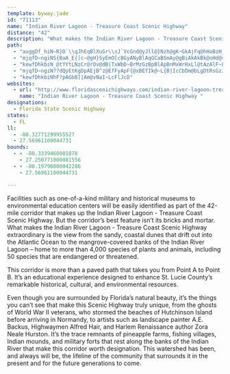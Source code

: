 ```yaml
---
template: byway.jade
id: "71113"
name: "Indian River Lagoon - Treasure Coast Scenic Highway"
distance: "42"
description: "What makes the Indian River Lagoon - Treasure Coast Scenic Highway extraordinary is the view from the sandy, coastal dunes that drift out into the Atlantic Ocean to the mangrove-covered banks of the Indian River Lagoon."
path: 
  - "auggDf_hiN~R}D`\\qJhEqBlXuGr\\sJ`VcGnd@yJll@}Nzh@gK~GkAjFq@hHaBzH_C`UwIhUsG~p@mQpl@{NnXuJxHmBbg@{IlQF"
  - "mjqfD~ngiNS{BaA_E{[c~@gH}SyEmO[cBGyANyBlAqGCaBSmAy@gBiAkAkBk@oHd@sAk@g@o@kC{M}@mDyAqCoBgC}@_BuAmEg@yBmAuTrCaA|[gIff@gN`ZcIlBc@hD_@pCEr_B]bBK|B_@vCy@lCkAlBgAtBkB`MiNrG{GbCcBjD{Aj_Byb@xFeB|BeAltAus@`EiBd|CkgA`a@gNjO_Efk@uMfGaBfWoMjy@}b@|rBgy@|IcEjRcI`w@qWtOaFreAo[neBun@fqAag@tG}BvJuCt^gNf@E"
  - "kewfDhkbiN_@tYYtLNzCr@rDv@dB|TxWbD~BrMzGzBpBlApBnMxWrHxLl@tAzAlF~L~g@d@nDDbBEbHNnKdU}K`Aq@|PgInGmCjHoAhLyA`Ci@rKsDdBUFeGW{C"
  - "mjqfD~ngiN??dQyEtKgDpAEjB^z@EfFyApF{@xBEfIk@~L{B|IcCbDm@bLgDtRsGzJ{AbL_CdIyBdGyChVcGjWgJrJwDlt@eWnVsH`Z{J`G{BdJkCpBsAtEyBjFsB|SyGtz@_[pF_Bhi@cUjLiFhm@mUnHaDvKgEbCkAxAe@hEyBjImCnOuGjFsBdEmAtBkAlEyAbOgGnLaEvCyAbI{C~HmDdKeDpB}@jBcApKwCbBsApC_AfQ{H`TgGxHmCzCqAlASjDuA~Cu@|DoBrGgC|JmFxGyC|JyCfHeC|UmKtTqI~Co@jCmBzIgEbNiFt]oPdF}B`LmE`BiAp]aM|LyGtFmCpM{EpOyEdD_BjHyBx_@kQnDwA~KmDtT}NtFeEfCqBdGuF~BkBnBmA|[cPjBk@nHgAxGmCnGsBzNgEdBW"
  - "kewfDhkbiNhF?pAGbB]|Am@vNaI~LcFlJcD"
websites: 
  - url: "http://www.floridascenichighways.com/indian-river-lagoon-treasure-coast-scenic-higway/"
    name: "Indian River Lagoon - Treasure Coast Scenic Highway "
designations: 
  - Florida State Scenic Highway
states: 
  - FL
ll: 
  - -80.32771299955527
  - 27.56961100044731
bounds: 
  - - -80.3339460001078
    - 27.250771000081556
  - - -80.19796800042286
    - 27.56961100044731

---
```


Facilities such as one-of-a-kind military and historical museums to environmental education centers will be easily identified as part of the 42-mile corridor that makes up the Indian River Lagoon - Treasure Coast Scenic Highway.  But the corridor’s best feature isn’t its bricks and mortar.  What makes the Indian River Lagoon - Treasure Coast  Scenic Highway extraordinary is the view from the sandy, coastal dunes that drift out into the Atlantic Ocean to the mangrove-covered banks of the Indian River Lagoon – home to more than 4,000 species of plants and animals, including 50 species that are endangered or threatened.

This corridor is more than a paved path that takes you from Point A to Point B.  It’s an educational experience designed to enhance St. Lucie County’s remarkable historical, cultural, and environmental resources.

Even though you are surrounded by Florida’s natural beauty, it’s the things you can’t see that make this Scenic Highway truly unique, from the ghosts of World War II veterans, who stormed the beaches of Hutchinson Island before arriving in Normandy, to artists such as landscape painter A.E. Backus, Highwaymen Alfred Hair, and Harlem Renaissance author Zora Neale Hurston.  It’s the trace remnants of pineapple farms, fishing villages, Indian mounds, and military forts that rest along the banks of the Indian River that make this corridor worth designation.  This watershed has been, and always will be, the lifeline of the community that surrounds it in the present and for the future generations to come.
